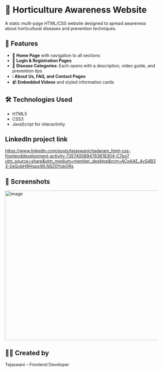 # 🌿 Horticulture Awareness Website

A static multi-page HTML/CSS website designed to spread awareness about horticultural diseases and prevention techniques.

## 🧩 Features

- 🌱 **Home Page** with navigation to all sections
- 🔐 **Login & Registration Pages**
- 🧬 **Disease Categories**: Each opens with a description, video guide, and prevention tips
- ℹ️ **About Us, FAQ, and Contact Pages**
- 📹 **Embedded Videos** and styled information cards

## 🛠️ Technologies Used

- HTML5
- CSS3
- JavaScript for interactivity

## LinkedIn project link

   https://www.linkedin.com/posts/tejaswanichadaram_html-css-frontenddevelopment-activity-7357400894763618304-C7qo?utm_source=share&utm_medium=member_desktop&rcm=ACoAAE_4vS4B33-2eQybH9HjspxWLNSZ0YobORs

## 📸 Screenshots


<img width="955" height="494" alt="image" src="https://github.com/user-attachments/assets/0d140984-a3fa-43da-99d6-7119b69c1a11" />


## 👩‍💻 Created by
Tejaswani – Frontend Developer
